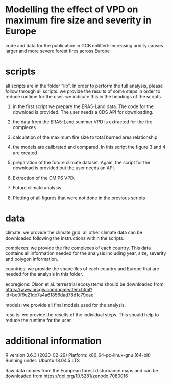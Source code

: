 # Modelling the effect of VPD on maximum fire size and severity in Europe

code and data for the publication in GCB entitled: Increasing aridity causes larger and more severe forest fires across Europe



# scripts

all scripts are in the folder "lib". In order to perform the full analysis, please follow through all scripts.
we provide the results of some steps in order to reduce runtime for the user. we indicate this in the headings of the scripts.

1. in the first script we prepare the ERA5-Land data. The code for the download is provided.
The user needs a CDS API for downloading.

2. the data from the ERA5-Land summer VPD is extracted for the fire complexes

3. calculation of the maximum fire size to total burned area relationship

4. the models are calibrated and compared. In this script the figure 3 and 4 are created 

5. preparation of the future climate dataset. Again, the script for the download is provided but the user needs an API.

6. Extraction of the CMIP6 VPD.

7. Future climate analysis

8. Plotting of all figures that were not done in the previous scripts




# data

climate: we provide the climate grid. all other climate data can be downloaded following the instructions within the scripts.

complexes: we provide the fire complexes of each country. This data contains all information needed for the analysis including year, size, severity and polygon information.

countries: we provide the shapefiles of each country and Europe that are needed for the analysis in this folder.

ecoregions: Olson et al. terrestrial ecosystems should be downloaded from: https://www.arcgis.com/home/item.html?id=be0f9e21de7a4a61856dad78d1c79eae

models: we provide all final models used for the analysis.

results: we provide the results of the individual steps. This should help to reduce the runtime for the user.



# additional information

R version 3.6.3 (2020-02-29)
Platform: x86_64-pc-linux-gnu (64-bit)
Running under: Ubuntu 18.04.5 LTS

Raw data comes from the European forest disturbance maps and can be downloaded from https://doi.org/10.5281/zenodo.7080016